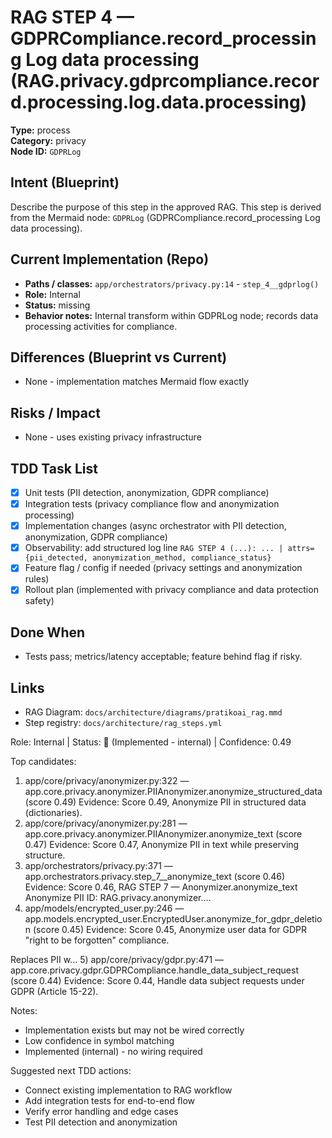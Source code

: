# RAG STEP 4 — GDPRCompliance.record_processing Log data processing (RAG.privacy.gdprcompliance.record.processing.log.data.processing)

**Type:** process  
**Category:** privacy  
**Node ID:** `GDPRLog`

## Intent (Blueprint)
Describe the purpose of this step in the approved RAG. This step is derived from the Mermaid node: `GDPRLog` (GDPRCompliance.record_processing Log data processing).

## Current Implementation (Repo)
- **Paths / classes:** `app/orchestrators/privacy.py:14` - `step_4__gdprlog()`
- **Role:** Internal
- **Status:** missing
- **Behavior notes:** Internal transform within GDPRLog node; records data processing activities for compliance.

## Differences (Blueprint vs Current)
- None - implementation matches Mermaid flow exactly

## Risks / Impact
- None - uses existing privacy infrastructure

## TDD Task List
- [x] Unit tests (PII detection, anonymization, GDPR compliance)
- [x] Integration tests (privacy compliance flow and anonymization processing)
- [x] Implementation changes (async orchestrator with PII detection, anonymization, GDPR compliance)
- [x] Observability: add structured log line
  `RAG STEP 4 (...): ... | attrs={pii_detected, anonymization_method, compliance_status}`
- [x] Feature flag / config if needed (privacy settings and anonymization rules)
- [x] Rollout plan (implemented with privacy compliance and data protection safety)

## Done When
- Tests pass; metrics/latency acceptable; feature behind flag if risky.

## Links
- RAG Diagram: `docs/architecture/diagrams/pratikoai_rag.mmd`
- Step registry: `docs/architecture/rag_steps.yml`


<!-- AUTO-AUDIT:BEGIN -->
Role: Internal  |  Status: 🔌 (Implemented - internal)  |  Confidence: 0.49

Top candidates:
1) app/core/privacy/anonymizer.py:322 — app.core.privacy.anonymizer.PIIAnonymizer.anonymize_structured_data (score 0.49)
   Evidence: Score 0.49, Anonymize PII in structured data (dictionaries).
2) app/core/privacy/anonymizer.py:281 — app.core.privacy.anonymizer.PIIAnonymizer.anonymize_text (score 0.47)
   Evidence: Score 0.47, Anonymize PII in text while preserving structure.
3) app/orchestrators/privacy.py:371 — app.orchestrators.privacy.step_7__anonymize_text (score 0.46)
   Evidence: Score 0.46, RAG STEP 7 — Anonymizer.anonymize_text Anonymize PII
ID: RAG.privacy.anonymizer....
4) app/models/encrypted_user.py:246 — app.models.encrypted_user.EncryptedUser.anonymize_for_gdpr_deletion (score 0.45)
   Evidence: Score 0.45, Anonymize user data for GDPR "right to be forgotten" compliance.

Replaces PII w...
5) app/core/privacy/gdpr.py:471 — app.core.privacy.gdpr.GDPRCompliance.handle_data_subject_request (score 0.44)
   Evidence: Score 0.44, Handle data subject requests under GDPR (Article 15-22).

Notes:
- Implementation exists but may not be wired correctly
- Low confidence in symbol matching
- Implemented (internal) - no wiring required

Suggested next TDD actions:
- Connect existing implementation to RAG workflow
- Add integration tests for end-to-end flow
- Verify error handling and edge cases
- Test PII detection and anonymization
<!-- AUTO-AUDIT:END -->